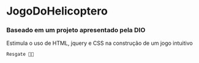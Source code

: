 # JogoDoHelicoptero
### Baseado em um projeto apresentado pela DIO

Estimula o uso de HTML, jquery e CSS na construção de um jogo intuitivo 

```
Resgate 🚁🔥
```
